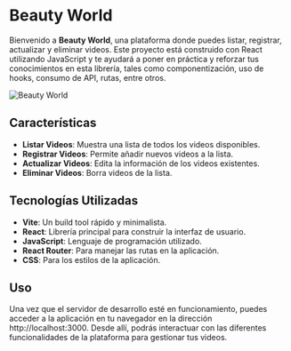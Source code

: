 # Beauty World

Bienvenido a **Beauty World**, una plataforma donde puedes listar, registrar, actualizar y eliminar videos. Este proyecto está construido con React utilizando JavaScript y te ayudará a poner en práctica y reforzar tus conocimientos en esta librería, tales como componentización, uso de hooks, consumo de API, rutas, entre otros.

![Beauty World](https://github.com/user-attachments/assets/0a5ecda6-e33b-45f6-870a-205d5b6f1591)

## Características

- **Listar Videos**: Muestra una lista de todos los videos disponibles.
- **Registrar Videos**: Permite añadir nuevos videos a la lista.
- **Actualizar Videos**: Edita la información de los videos existentes.
- **Eliminar Videos**: Borra videos de la lista.

## Tecnologías Utilizadas

- **Vite**: Un build tool rápido y minimalista.
- **React**: Librería principal para construir la interfaz de usuario.
- **JavaScript**: Lenguaje de programación utilizado.
- **React Router**: Para manejar las rutas en la aplicación.
- **CSS**: Para los estilos de la aplicación.

## Uso
Una vez que el servidor de desarrollo esté en funcionamiento, puedes acceder a la aplicación en tu navegador en la dirección http://localhost:3000. Desde allí, podrás interactuar con las diferentes funcionalidades de la plataforma para gestionar tus videos.
